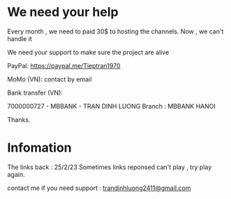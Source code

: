 # We need your help

Every month , we need to paid 30$ to hosting the channels. Now , we can't handle it

We need your support to make sure the project are alive

PayPal: https://paypal.me/Tieptran1970

MoMo (VN): contact by email

Bank transfer (VN): 

7000000727 - MBBANK - TRAN DINH LUONG
Branch : MBBANK HANOI

Thanks.

# Infomation

The links back : 25/2/23
Sometimes links reponsed can't play , try play again.

contact me if you need support : trandinhluong2411@gmail.com
